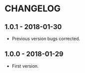 # CHANGELOG

## 1.0.1 - 2018-01-30

* Previous version bugs corrected.

## 1.0.0 - 2018-01-29

* First version.